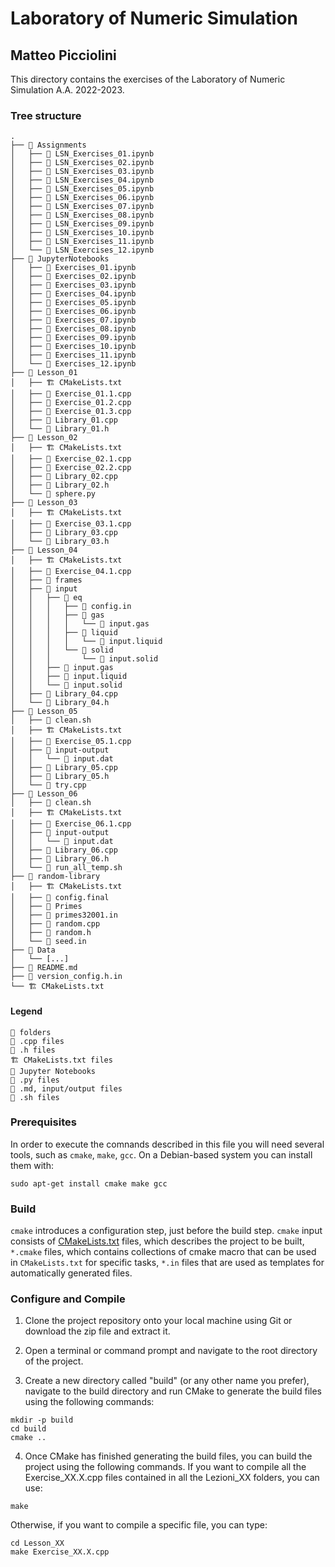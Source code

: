 <link rel="stylesheet" href="https://cdnjs.cloudflare.com/ajax/libs/font-awesome/4.7.0/css/font-awesome.min.css">

# Laboratory of Numeric Simulation
## Matteo Picciolini
This directory contains the exercises of the Laboratory of Numeric Simulation A.A. 2022-2023. 

### Tree structure

```
.
├── 📁 Assignments
│   ├── 📓 LSN_Exercises_01.ipynb
│   ├── 📓 LSN_Exercises_02.ipynb
│   ├── 📓 LSN_Exercises_03.ipynb
│   ├── 📓 LSN_Exercises_04.ipynb
│   ├── 📓 LSN_Exercises_05.ipynb
│   ├── 📓 LSN_Exercises_06.ipynb
│   ├── 📓 LSN_Exercises_07.ipynb
│   ├── 📓 LSN_Exercises_08.ipynb
│   ├── 📓 LSN_Exercises_09.ipynb
│   ├── 📓 LSN_Exercises_10.ipynb
│   ├── 📓 LSN_Exercises_11.ipynb
│   └── 📓 LSN_Exercises_12.ipynb
├── 📁 JupyterNotebooks
│   ├── 📓 Exercises_01.ipynb
│   ├── 📓 Exercises_02.ipynb
│   ├── 📓 Exercises_03.ipynb
│   ├── 📓 Exercises_04.ipynb
│   ├── 📓 Exercises_05.ipynb
│   ├── 📓 Exercises_06.ipynb
│   ├── 📓 Exercises_07.ipynb
│   ├── 📓 Exercises_08.ipynb
│   ├── 📓 Exercises_09.ipynb
│   ├── 📓 Exercises_10.ipynb
│   ├── 📓 Exercises_11.ipynb
│   └── 📓 Exercises_12.ipynb
├── 📁 Lesson_01
│   ├── 🏗️ CMakeLists.txt
│   ├── 🌟 Exercise_01.1.cpp
│   ├── 🌟 Exercise_01.2.cpp
│   ├── 🌟 Exercise_01.3.cpp
│   ├── 🌟 Library_01.cpp
│   └── 📜 Library_01.h
├── 📁 Lesson_02
│   ├── 🏗️ CMakeLists.txt
│   ├── 🌟 Exercise_02.1.cpp
│   ├── 🌟 Exercise_02.2.cpp
│   ├── 🌟 Library_02.cpp
│   ├── 📜 Library_02.h
│   └── 🐍 sphere.py
├── 📁 Lesson_03
│   ├── 🏗️ CMakeLists.txt
│   ├── 🌟 Exercise_03.1.cpp
│   ├── 🌟 Library_03.cpp
│   └── 📜 Library_03.h
├── 📁 Lesson_04
│   ├── 🏗️ CMakeLists.txt
│   ├── 🌟 Exercise_04.1.cpp
│   ├── 📁 frames
│   ├── 📁 input
│   │   ├── 📁 eq
│   │   │   ├── 📄 config.in
│   │   │   ├── 📁 gas
│   │   │   │   └── 📄 input.gas
│   │   │   ├── 📁 liquid
│   │   │   │   └── 📄 input.liquid
│   │   │   └── 📁 solid
│   │   │       └── 📄 input.solid
│   │   ├── 📄 input.gas
│   │   ├── 📄 input.liquid
│   │   └── 📄 input.solid
│   ├── 🌟 Library_04.cpp
│   └── 📜 Library_04.h
├── 📁 Lesson_05
│   ├── 📝 clean.sh
│   ├── 🏗️ CMakeLists.txt
│   ├── 🌟 Exercise_05.1.cpp
│   ├── 📁 input-output
│   │   └── 📄 input.dat
│   ├── 🌟 Library_05.cpp
│   ├── 📜 Library_05.h
│   └── 🌟 try.cpp
├── 📁 Lesson_06
│   ├── 📝 clean.sh
│   ├── 🏗️ CMakeLists.txt
│   ├── 🌟 Exercise_06.1.cpp
│   ├── 📁 input-output
│   │   └── 📄 input.dat
│   ├── 🌟 Library_06.cpp
│   ├── 📜 Library_06.h
│   └── 📝 run_all_temp.sh
├── 📁 random-library
│   ├── 🏗️ CMakeLists.txt
│   ├── 📄 config.final
│   ├── 📄 Primes
│   ├── 📄 primes32001.in
│   ├── 🌟 random.cpp
│   ├── 📜 random.h
│   └── 📄 seed.in
├── 📁 Data
│   └── [...]
├── 📄 README.md
├── 📄 version_config.h.in
└── 🏗️ CMakeLists.txt 
```
#### Legend
```
📁 folders
🌟 .cpp files
📜 .h files
🏗️ CMakeLists.txt files
📓 Jupyter Notebooks
🐍 .py files
📄 .md, input/output files
📝 .sh files
```

### Prerequisites
In order to execute the comnands described in this file you will need several tools, such as `cmake`, `make`, `gcc`. On a Debian-based system you can install them with:

```
sudo apt-get install cmake make gcc
```



### Build
`cmake` introduces a configuration step, just before the build step. `cmake` input consists of [CMakeLists.txt](CMakeLists.txt) files, which describes the project to be built, `*.cmake` files, which contains collections of cmake macro that can be used in `CMakeLists.txt` for specific tasks, `*.in` files that are used as templates for automatically generated files.


### Configure and Compile ###
1. Clone the project repository onto your local machine using Git or download the zip file and extract it.

2. Open a terminal or command prompt and navigate to the root directory of the project.

3. Create a new directory called "build" (or any other name you prefer), navigate to the build directory and run CMake to generate the build files using the following commands:
```
mkdir -p build
cd build
cmake .. 
```
4. Once CMake has finished generating the build files, you can build the project using the following commands.
If you want to compile all the Exercise_XX.X.cpp files contained in all the Lezioni_XX folders, you can use:
```
make
```
Otherwise, if you want to compile a specific file, you can type:
```
cd Lesson_XX
make Exercise_XX.X.cpp
```
